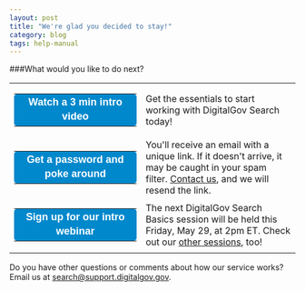 ```yaml
---
layout: post
title: "We're glad you decided to stay!"
category: blog
tags: help-manual
---
```


###What would you like to do next?

<table cellpadding="10" valign="center">
<tr>
<td>
<table cellpadding="10" style="border-collapse: collapse;mso-table-lspace: 0pt;mso-table-rspace: 0pt;-ms-text-size-adjust: 100%;-webkit-text-size-adjust: 100%;">
	<tbody>
		<tr>
			<td align="center" bgcolor="#0088cc" height="50" style="-webkit-border-radius: 5px;-moz-border-radius: 5px;border-radius: 5px;color: #ffffff;display: block;mso-table-lspace: 0pt;mso-table-rspace: 0pt;-ms-text-size-adjust: 100%;-webkit-text-size-adjust: 100%;" width="200"><a href="https://www.youtube.com/watch?v=TnlpuudK_WY" style="font-size: 18px;font-weight: bold;font-family: Helvetica, Arial, sans-serif;text-decoration: none;line-height: 25px;width: 100%;display: inline-block;word-wrap: break-word;-ms-text-size-adjust: 100%;-webkit-text-size-adjust: 100%;color: #0088cc;"><span style="color:#FFFFFF">Watch a 3 min intro video</span></a></td>
		</tr>
	</tbody>
</table>
</td>
<td>Get the essentials to start working with DigitalGov Search today!
</td>
</tr>
<tr>
<td>
<table cellpadding="10" style="border-collapse: collapse;mso-table-lspace: 0pt;mso-table-rspace: 0pt;-ms-text-size-adjust: 100%;-webkit-text-size-adjust: 100%;">
	<tbody>
		<tr>
			<td align="center" bgcolor="#0088cc" height="50" style="-webkit-border-radius: 5px;-moz-border-radius: 5px;border-radius: 5px;color: #ffffff;display: block;mso-table-lspace: 0pt;mso-table-rspace: 0pt;-ms-text-size-adjust: 100%;-webkit-text-size-adjust: 100%;" width="200"><a href="https://search.usa.gov/password_resets/new" style="font-size: 18px;font-weight: bold;font-family: Helvetica, Arial, sans-serif;text-decoration: none;line-height: 25px;width: 100%;display: inline-block;word-wrap: break-word;-ms-text-size-adjust: 100%;-webkit-text-size-adjust: 100%;color: #0088cc;"><span style="color:#FFFFFF">Get a password and poke around</span></a></td>
		</tr>
	</tbody>
</table>
</td>
<td>You'll receive an email with a unique link. If it doesn't arrive, it may be caught in your spam filter. <a href="mailto:search@support.digitalgov.gov">Contact us</a>, and we will resend the link.
</td>
</tr>
<tr>
<td>
<table cellpadding="10" style="border-collapse: collapse;mso-table-lspace: 0pt;mso-table-rspace: 0pt;-ms-text-size-adjust: 100%;-webkit-text-size-adjust: 100%;">
	<tbody>
		<tr>
			<td align="center" bgcolor="#0088cc" height="50" style="-webkit-border-radius: 5px;-moz-border-radius: 5px;border-radius: 5px;color: #ffffff;display: block;mso-table-lspace: 0pt;mso-table-rspace: 0pt;-ms-text-size-adjust: 100%;-webkit-text-size-adjust: 100%;" width="200"><a href="http://www.digitalgov.gov/event/digitalgov-search-basics-workshop-beginner/" style="font-size: 18px;font-weight: bold;font-family: Helvetica, Arial, sans-serif;text-decoration: none;line-height: 25px;width: 100%;display: inline-block;word-wrap: break-word;-ms-text-size-adjust: 100%;-webkit-text-size-adjust: 100%;color: #0088cc;"><span style="color:#FFFFFF">Sign up for our intro webinar</span></a></td>
		</tr>
	</tbody>
</table>
</td>
<td>The next DigitalGov Search Basics session will be held this Friday, May 29, at 2pm ET. Check out our <a href="../manual/training.html">other sessions</a>, too!
</td>
</tr>
</table>


Do you have other questions or comments about how our service works? Email us at <search@support.digitalgov.gov>.